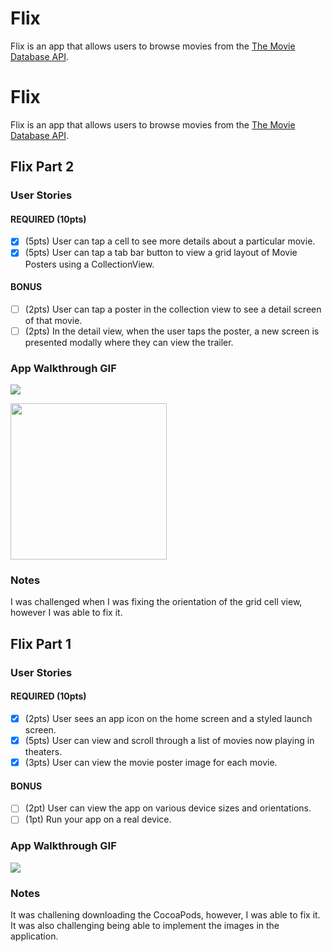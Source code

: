 # Flix

Flix is an app that allows users to browse movies from the [The Movie Database API](http://docs.themoviedb.apiary.io/#).

# Flix

Flix is an app that allows users to browse movies from the [The Movie Database API](http://docs.themoviedb.apiary.io/#).

## Flix Part 2

### User Stories

#### REQUIRED (10pts)
- [x] (5pts) User can tap a cell to see more details about a particular movie.
- [x] (5pts) User can tap a tab bar button to view a grid layout of Movie Posters using a CollectionView.

#### BONUS
- [ ] (2pts) User can tap a poster in the collection view to see a detail screen of that movie.
- [ ] (2pts) In the detail view, when the user taps the poster, a new screen is presented modally where they can view the trailer.

### App Walkthrough GIF
![](https://i.imgur.com/DWG2cAv.gif)


<img src="YOUR_GIF_URL_HERE" width=250><br>

### Notes
I was challenged when I was fixing the orientation of the grid cell view, however I was able to fix it. 




## Flix Part 1

### User Stories


#### REQUIRED (10pts)
- [x] (2pts) User sees an app icon on the home screen and a styled launch screen.
- [x] (5pts) User can view and scroll through a list of movies now playing in theaters.
- [x] (3pts) User can view the movie poster image for each movie.

#### BONUS
- [ ] (2pt) User can view the app on various device sizes and orientations.
- [ ] (1pt) Run your app on a real device.

### App Walkthrough GIF
![](https://i.imgur.com/SPHE1vD.gif)


### Notes
It was challening downloading the CocoaPods, however, I was able to fix it.
It was also challenging being able to implement the images in the application. 
